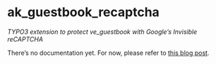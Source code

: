 # ak\_guestbook\_recaptcha

_TYPO3 extension to protect ve\_guestbook with Google’s Invisible reCAPTCHA_

There’s no documentation yet. For now, please refer to [this blog post](https://aaronk.me/using-googles-invisible-recaptcha-to-protect-ve_guestbook-from-spam/).